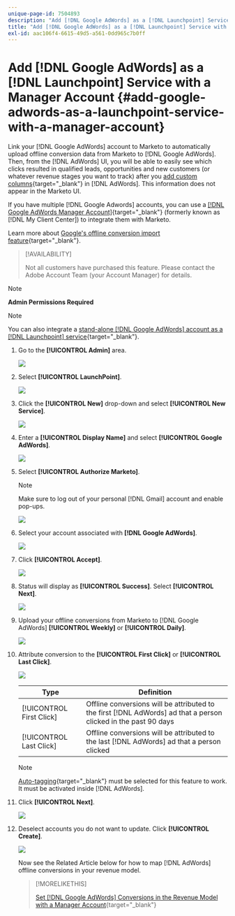 ```yaml
---
unique-page-id: 7504893
description: "Add [!DNL Google AdWords] as a [!DNL Launchpoint] Service with a Manager Account - Marketo Docs - Product Documentation"
title: "Add [!DNL Google AdWords] as a [!DNL Launchpoint] Service with a Manager Account"
exl-id: aac106f4-6615-49d5-a561-0dd965c7b0ff
---
```

# Add [!DNL Google AdWords] as a [!DNL Launchpoint] Service with a Manager Account {#add-google-adwords-as-a-launchpoint-service-with-a-manager-account}

Link your [!DNL Google AdWords] account to Marketo to automatically upload offline conversion data from Marketo to [!DNL Google AdWords]. Then, from the [!DNL AdWords] UI, you will be able to easily see which clicks resulted in qualified leads, opportunities and new customers (or whatever revenue stages you want to track) after you  [add custom columns](https://support.google.com/adwords/answer/3073556){target="_blank"} in [!DNL AdWords]. This information does not appear in the Marketo UI.

If you have multiple [!DNL Google Adwords] accounts, you can use a [[!DNL Google AdWords Manager Account]](https://www.google.com/adwords/manager-accounts/){target="_blank"} (formerly known as [!DNL My Client Center]) to integrate them with Marketo.

Learn more about [Google's offline conversion import feature](https://support.google.com/adwords/answer/2998031?hl=en){target="_blank"}.

>[!AVAILABILITY]
>
>Not all customers have purchased this feature. Please contact the Adobe Account Team (your Account Manager) for details.

>[!NOTE]
>
>**Admin Permissions Required**

>[!NOTE]
>
>You can also integrate a [stand-alone [!DNL Google AdWords] account as a [!DNL Launchpoint] service](/help/marketo/product-docs/administration/additional-integrations/add-google-adwords-as-a-launchpoint-service.md){target="_blank"}.

1. Go to the **[!UICONTROL Admin]** area.

   ![](assets/add-google-adwords-as-a-launchpoint-service-with-a-manager-1.png)

1. Select **[!UICONTROL LaunchPoint]**.

   ![](assets/add-google-adwords-as-a-launchpoint-service-with-a-manager-2.png)

1. Click the **[!UICONTROL New]** drop-down and select **[!UICONTROL New Service]**.

   ![](assets/add-google-adwords-as-a-launchpoint-service-with-a-manager-3.png)

1. Enter a **[!UICONTROL Display Name]** and select **[!UICONTROL Google AdWords]**.

   ![](assets/add-google-adwords-as-a-launchpoint-service-with-a-manager-4.png)

1. Select **[!UICONTROL Authorize Marketo]**.

   >[!NOTE]
   >
   >Make sure to log out of your personal [!DNL Gmail] account and enable pop-ups.

   ![](assets/add-google-adwords-as-a-launchpoint-service-with-a-manager-5.png)

1. Select your account associated with **[!DNL Google AdWords]**.

   ![](assets/add-google-adwords-as-a-launchpoint-service-with-a-manager-6.png)

1. Click **[!UICONTROL Accept]**.

   ![](assets/add-google-adwords-as-a-launchpoint-service-with-a-manager-7.png)

1. Status will display as **[!UICONTROL Success]**. Select **[!UICONTROL Next]**.

   ![](assets/add-google-adwords-as-a-launchpoint-service-with-a-manager-8.png)

1. Upload your offline conversions from Marketo to [!DNL Google AdWords] **[!UICONTROL Weekly]** or **[!UICONTROL Daily]**.

   ![](assets/add-google-adwords-as-a-launchpoint-service-with-a-manager-9.png)

1. Attribute conversion to the **[!UICONTROL First Click]** or **[!UICONTROL Last Click]**.

   ![](assets/add-google-adwords-as-a-launchpoint-service-with-a-manager-10.png)

   | Type |Definition |
   |---|---|
   | [!UICONTROL First Click] |Offline conversions will be attributed to the first [!DNL AdWords] ad that a person clicked in the past 90 days |
   | [!UICONTROL Last Click] |Offline conversions will be attributed to the last [!DNL AdWords] ad that a person clicked |

   >[!NOTE]
   >
   >[Auto-tagging](https://support.google.com/adwords/answer/1752125?hl=en){target="_blank"} must be selected for this feature to work. It must be activated inside [!DNL AdWords].

1. Click **[!UICONTROL Next]**.

   ![](assets/add-google-adwords-as-a-launchpoint-service-with-a-manager-11.png)

1. Deselect accounts you do not want to update. Click **[!UICONTROL Create]**.

   ![](assets/add-google-adwords-as-a-launchpoint-service-with-a-manager-12.png)

   Now see the Related Article below for how to map [!DNL AdWords] offline conversions in your revenue model.

   >[!MORELIKETHIS]
   >
   >[Set [!DNL Google AdWords] Conversions in the Revenue Model with a Manager Account](/help/marketo/product-docs/reporting/revenue-cycle-analytics/revenue-cycle-models/set-google-adwords-conversions-in-the-revenue-model-with-a-manager-account.md){target="_blank"}
